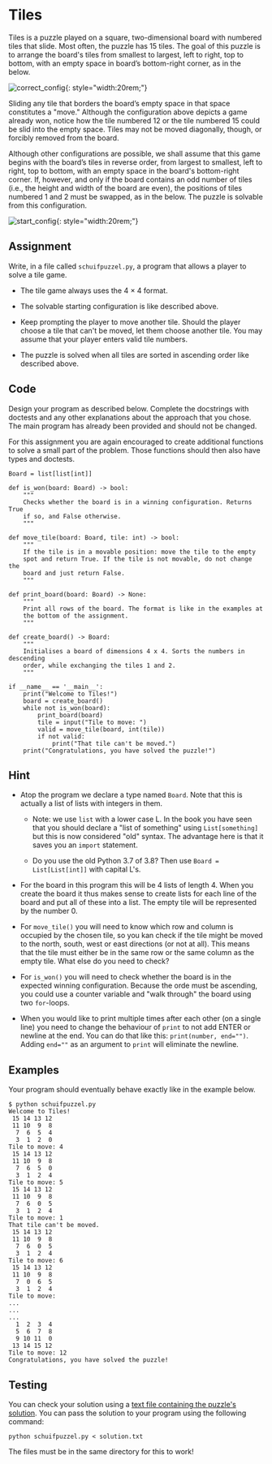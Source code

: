 # Tiles

Tiles is a puzzle played on a square, two-dimensional board with numbered tiles that slide. Most often, the puzzle has 15 tiles.
The goal of this puzzle is to arrange the board's tiles from smallest to largest, left to right, top to bottom, with an empty space in board’s bottom-right corner, as in the below.

![correct_config](tiles1.png){: style="width:20rem;"}

Sliding any tile that borders the board’s empty space in that space constitutes a "move." Although the configuration above depicts a game already won, notice how the tile numbered 12 or the tile numbered 15 could be slid into the empty space. Tiles may not be moved diagonally, though, or forcibly removed from the board.

Although other configurations are possible, we shall assume that this game begins with the board’s tiles in reverse order, from largest to smallest, left to right, top to bottom, with an empty space in the board's bottom-right corner. If, however, and only if the board contains an odd number of tiles (i.e., the height and width of the board are even), the positions of tiles numbered 1 and 2 must be swapped, as in the below. The puzzle is solvable from this configuration.

![start_config](tiles2.png){: style="width:20rem;"}

## Assignment

Write, in a file called `schuifpuzzel.py`, a program that allows a player to solve a tile game.

* The tile game always uses the 4 × 4 format.

* The solvable starting configuration is like described above.

* Keep prompting the player to move another tile. Should the player choose a tile that can't be moved, let them choose another tile. You may assume that your player enters valid tile numbers.

* The puzzle is solved when all tiles are sorted in ascending order like described above.

## Code

Design your program as described below. Complete the docstrings with doctests and any other explanations about the approach that you chose. The main program has already been provided and should not be changed.

For this assignment you are again encouraged to create additional functions to solve a small part of the problem. Those functions should then also have types and doctests.

    Board = list[list[int]]

    def is_won(board: Board) -> bool:
        """
        Checks whether the board is in a winning configuration. Returns True
        if so, and False otherwise.
        """

    def move_tile(board: Board, tile: int) -> bool:
        """
        If the tile is in a movable position: move the tile to the empty
        spot and return True. If the tile is not movable, do not change the
        board and just return False.
        """

    def print_board(board: Board) -> None:
        """
        Print all rows of the board. The format is like in the examples at
        the bottom of the assignment.
        """

    def create_board() -> Board:
        """
        Initialises a board of dimensions 4 x 4. Sorts the numbers in descending
        order, while exchanging the tiles 1 and 2.
        """

    if __name__ == '__main__':
        print("Welcome to Tiles!")
        board = create_board()
        while not is_won(board):
            print_board(board)
            tile = input("Tile to move: ")
            valid = move_tile(board, int(tile))
            if not valid:
                print("That tile can't be moved.")
        print("Congratulations, you have solved the puzzle!")

## Hint

* Atop the program we declare a type named `Board`. Note that this is actually a list of lists with integers in them.

    * Note: we use `list` with a lower case L. In the book you have seen that you should declare a "list of something" using `List[something]` but this is now considered "old" syntax. The advantage here is that it saves you an `import` statement.

    * Do you use the old Python 3.7 of 3.8? Then use `Board = List[List[int]]` with capital L's.

* For the board in this program this will be 4 lists of length 4. When you create the board it thus makes sense to create lists for each line of the board and put all of these into a list. The empty tile will be represented by the number 0.

* For `move_tile()` you will need to know which row and column is occupied by the chosen tile, so you kan check if the tile might be moved to the north, south, west or east directions (or not at all). This means that the tile must either be in the same row or the same column as the empty tile. What else do you need to check?

* For `is_won()` you will need to check whether the board is in the expected winning configuration. Because the orde must be ascending, you could use a counter variable and "walk through" the board using two `for`-loops.

* When you would like to print multiple times after each other (on a single line) you need to change the behaviour of `print` to not add ENTER or newline at the end. You can do that like this: `print(number, end="")`. Adding `end=""` as an argument to `print` will eliminate the newline.

## Examples

Your program should eventually behave exactly like in the example below.

    $ python schuifpuzzel.py
    Welcome to Tiles!
     15 14 13 12
     11 10  9  8
      7  6  5  4
      3  1  2  0
    Tile to move: 4
     15 14 13 12
     11 10  9  8
      7  6  5  0
      3  1  2  4
    Tile to move: 5
     15 14 13 12
     11 10  9  8
      7  6  0  5
      3  1  2  4
    Tile to move: 1
    That tile can't be moved.
     15 14 13 12
     11 10  9  8
      7  6  0  5
      3  1  2  4
    Tile to move: 6
     15 14 13 12
     11 10  9  8
      7  0  6  5
      3  1  2  4
    Tile to move:
    ...
    ...
    ...
      1  2  3  4
      5  6  7  8
      9 10 11  0
     13 14 15 12
    Tile to move: 12
    Congratulations, you have solved the puzzle!

## Testing

You can check your solution using a [text file containing the puzzle's solution](solution.txt). You can pass the solution to your program using the following command:

    python schuifpuzzel.py < solution.txt

The files must be in the same directory for this to work!

